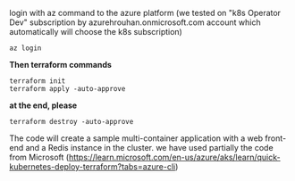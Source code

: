 
login with az command to the azure platform (we tested on "k8s Operator Dev" subscription by azurehrouhan.onmicrosoft.com account which automatically will choose the k8s subscription)

```
az login
```

**Then terraform commands**

```
terraform init
terraform apply -auto-approve
```


**at the end, please**

```
terraform destroy -auto-approve
```



The code will create a sample multi-container application with a web front-end and a Redis instance in the cluster.
we have used partially the code from Microsoft (https://learn.microsoft.com/en-us/azure/aks/learn/quick-kubernetes-deploy-terraform?tabs=azure-cli)